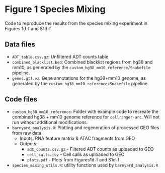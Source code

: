 # Figure 1 Species Mixing
Code to reproduce the results from the species mixing experiment in Figures 1d-f and S1d-f.

## Data files
- `ADT_table.csv.gz`: Unfiltered ADT counts table
- `combined_blacklist.bed`: Combined blacklist regions from hg38 and mm10, as generated by the `custom_hg38_mm10_reference/Snakefile` pipeline.
- `genes.gtf.vz`: Gene annotations for the hg38+mm10 genome, as generated by the `custom_hg38_mm10_reference/Snakefile` pipeline.

## Code files
- `custom_hg38_mm10_reference`: Folder with example code to recreate the combined hg38 + mm10 genome reference for `cellranger-arc`. Will not run without additional modifications. 
- `barnyard_analysis.R`: Plotting and regeneration of processed GEO files from raw data
    - Inputs: RNA feature matrix & ATAC fragments from GEO
    - Outputs: 
        - `adt_counts.csv.gz` - Filtered ADT counts as uploaded to GEO
        - `cell_calls.tsv` - Cell calls as uploaded to GEO
        - `plots.pdf` - Plots from Figures1d-f and S1d-f
- `species_mixing_utils.R`: utility functions used by `barnyard_analysis.R`